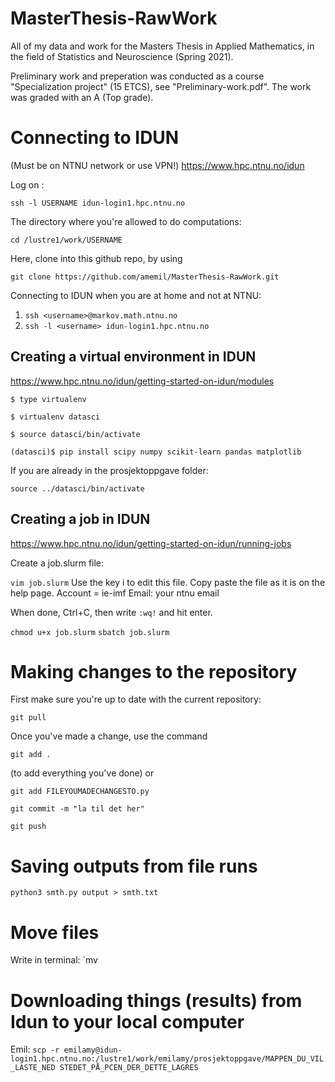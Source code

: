 # MasterThesis-RawWork

All of my data and work for the Masters Thesis in Applied Mathematics, in the field of Statistics and Neuroscience (Spring 2021).

Preliminary work and preperation was conducted as a course "Specialization project" (15 ETCS), see "Preliminary-work.pdf". The work was graded with an A (Top grade).

# Connecting to IDUN
(Must be on NTNU network or use VPN!)
https://www.hpc.ntnu.no/idun

Log on :

`ssh -l USERNAME idun-login1.hpc.ntnu.no`

The directory where you're allowed to do computations:

`cd /lustre1/work/USERNAME`

Here, clone into this github repo, by using 

`git clone https://github.com/amemil/MasterThesis-RawWork.git`

Connecting to IDUN when you are at home and not at NTNU:

1) `ssh <username>@markov.math.ntnu.no`
2) `ssh -l <username> idun-login1.hpc.ntnu.no`


## Creating a virtual environment in IDUN
https://www.hpc.ntnu.no/idun/getting-started-on-idun/modules

`$ type virtualenv`

`$ virtualenv datasci`

`$ source datasci/bin/activate`

`(datasci)$ pip install scipy numpy scikit-learn pandas matplotlib`

If you are already in the prosjektoppgave folder:

`source ../datasci/bin/activate`


## Creating a job in IDUN
https://www.hpc.ntnu.no/idun/getting-started-on-idun/running-jobs

Create a job.slurm file:

`vim job.slurm`
Use the key i to edit this file. Copy paste the file as it is on the help page. 
Account = ie-imf
Email: your ntnu email

When done, Ctrl+C, then write `:wq!` and hit enter.

`chmod u+x job.slurm`
`sbatch job.slurm`


# Making changes to the repository

First make sure you're up to date with the current repository:

`git pull`

Once you've made a change, use the command

`git add .`

(to add everything you've done) or 

`git add FILEYOUMADECHANGESTO.py`

`git commit -m "la til det her"`

`git push`



# Saving outputs from file runs

`python3 smth.py output > smth.txt`

# Move files 
Write in terminal: `mv <filename> <map>





# Downloading things (results) from Idun to your local computer

Emil:
`scp -r emilamy@idun-login1.hpc.ntnu.no:/lustre1/work/emilamy/prosjektoppgave/MAPPEN_DU_VIL_LASTE_NED STEDET_PÅ_PCEN_DER_DETTE_LAGRES`
